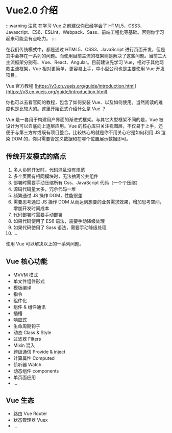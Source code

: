 <script setup>
import { loginRead } from '@/utils/login-read'

loginRead('v10001')
</script>

# <AppCode code="101" /> Vue2.0 介绍

<ClientOnly><AppRead code="v10001" /></ClientOnly>

:::warning 注意
在学习 Vue 之前建议你已经学会了 HTML5、CSS3、Javascript、ES6、ESLint、Webpack、Sass、前端工程化等基础。否则你学习起来可能会有点吃力。
:::

在我们传统模式中，都是通过 HTML5、CSS3、JavaScript 进行页面开发，但是其中会存在一系列的问题。而使用目前主流的框架则是解决了这些问题。当前三大主流框架分别有、Vue、React、Angular。目前建议先学习 Vue，相对于其他两款主流框架，Vue 相对更简单，更容易上手，中小型公司也是主要使用 Vue 开发项目。

Vue 官方教程 [https://v3.cn.vuejs.org/guide/introduction.html](https://v3.cn.vuejs.org/guide/introduction.html)

你也可以去看官网的教程，包含了如何安装 Vue、以及如何使用。当然阅读的难度也是比较大的。这里开始正式介绍什么是 Vue ？

Vue 是一套用于构建用户界面的渐进式框架。与其它大型框架不同的是，Vue 被设计为可以自底向上逐层应用。Vue 的核心库只关注视图层，不仅易于上手，还便于与第三方库或既有项目整合。比较核心的就是你不用关心它是如何利用 JS 渲染 DOM 的，你只需要管定义数据和在哪个位置展示数据即可。

## 传统开发模式的痛点

1. 多人协同开发时，代码混乱没有规范
2. 多个页面有相同模块时，无法抽离公共组件
3. 部署时需要手动压缩所有 Css、JavaScript 代码（一个个压缩）
4. 源码代码量太多，冗余代码一堆
5. 频繁通过 JS 操作 DOM，性能很差
6. 需要思考通过 JS 操作 DOM 从而达到想要的业务需求效果，增加思考空间，增加开发时间成本
7. 代码部署时需要手动部署
8. 如果代码使用了 ES6 语法，需要手动降级处理
9. 如果代码使用了 Sass 语法，需要手动降级处理
10. ...

使用 Vue 可以解决以上的一系列问题。

## Vue 核心功能

-   MVVM 模式
-   单文件组件形式
-   模板编译
-   指令
-   组件化
-   组件 & 组件通讯
-   插槽
-   响应式
-   生命周期钩子
-   动态 Class & Style
-   过滤器 Filters
-   Mixin 混入
-   跨级通信 Provide & inject
-   计算属性 Computed
-   侦听器 Watch
-   动态组件 components
-   单页面应用
-   ...

## Vue 生态

-   路由 Vue Router
-   状态管理器 Vuex
-   ...

<AppComment />